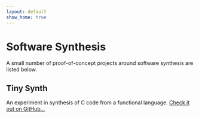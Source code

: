 ```yaml
---
layout: default
show_home: true
---
```


# Software Synthesis
A small number of proof-of-concept projects around software synthesis are listed below.

## Tiny Synth
An experiment in synthesis of C code from a functional language. [Check it out on GitHub...](https://github.com/sr-lab/tiny-synth)

